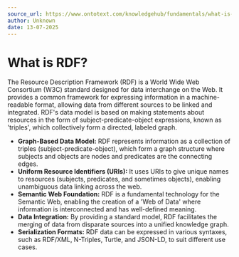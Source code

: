 ```yaml
---
source_url: https://www.ontotext.com/knowledgehub/fundamentals/what-is-rdf/
author: Unknown
date: 13-07-2025
---
```


# What is RDF?

The Resource Description Framework (RDF) is a World Wide Web Consortium (W3C) standard designed for data interchange on the Web. It provides a common framework for expressing information in a machine-readable format, allowing data from different sources to be linked and integrated. RDF's data model is based on making statements about resources in the form of subject-predicate-object expressions, known as 'triples', which collectively form a directed, labeled graph.

*   **Graph-Based Data Model:** RDF represents information as a collection of triples (subject-predicate-object), which form a graph structure where subjects and objects are nodes and predicates are the connecting edges.
*   **Uniform Resource Identifiers (URIs):** It uses URIs to give unique names to resources (subjects, predicates, and sometimes objects), enabling unambiguous data linking across the web.
*   **Semantic Web Foundation:** RDF is a fundamental technology for the Semantic Web, enabling the creation of a 'Web of Data' where information is interconnected and has well-defined meaning.
*   **Data Integration:** By providing a standard model, RDF facilitates the merging of data from disparate sources into a unified knowledge graph.
*   **Serialization Formats:** RDF data can be expressed in various syntaxes, such as RDF/XML, N-Triples, Turtle, and JSON-LD, to suit different use cases.
